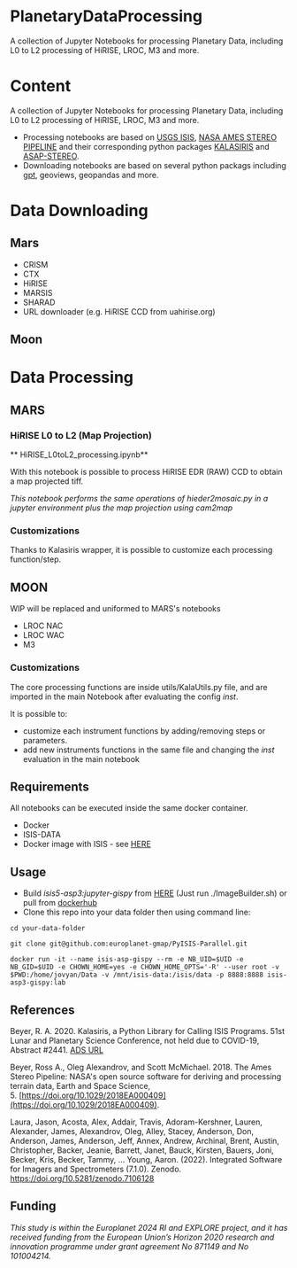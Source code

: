 # PlanetaryDataProcessing
A collection of Jupyter Notebooks for processing Planetary Data, including L0 to L2 processing of HiRISE, LROC, M3 and more.

# Content
A collection of Jupyter Notebooks for processing Planetary Data, including L0 to L2 processing of HiRISE, LROC, M3 and more.

* Processing notebooks are based on [USGS ISIS](https://github.com/USGS-Astrogeology/ISIS3), [NASA AMES STEREO PIPELINE](https://github.com/NeoGeographyToolkit/StereoPipeline) and their corresponding python packages [KALASIRIS](https://github.com/rbeyer/kalasiris) and [ASAP-STEREO](https://github.com/AndrewAnnex/asap_stereo/).
* Downloading notebooks are based on several python packags including [gpt](https://github.com/chbrandt/gpt), geoviews, geopandas and more.

# Data Downloading

## Mars
* CRISM
*  CTX
*  HiRISE 
*  MARSIS
*  SHARAD
* URL downloader (e.g. HiRISE CCD from uahirise.org)
## Moon

# Data Processing

## MARS
### HiRISE L0 to L2 (Map Projection)
** HiRISE_L0toL2_processing.ipynb**

With this notebook is possible to process HiRISE EDR (RAW) CCD to obtain a map projected tiff.

*This notebook performs the same operations of hieder2mosaic.py in a jupyter environment plus the map projection using cam2map*

### Customizations
Thanks to Kalasiris wrapper, it is possible to customize each processing function/step.

## MOON

WIP will be replaced and uniformed to MARS's notebooks

* LROC NAC 
*  LROC WAC
*  M3

### Customizations
The core processing functions are inside utils/KalaUtils.py file, and are imported in the main Notebook after evaluating the config *inst*.

It is possible to:
* customize each instrument functions by adding/removing steps or parameters.
* add new instruments functions in the same file and changing the *inst* evaluation in the main notebook

## Requirements
All notebooks can be executed inside the same docker container.

* Docker
* ISIS-DATA
* Docker image with ISIS - see [HERE](https://github.com/europlanet-gmap/docker-isis3/tree/standalone)

## Usage

* Build *isis5-asp3:jupyter-gispy* from [HERE](https://github.com/europlanet-gmap/docker-isis3/tree/standalone) (Just run ./ImageBuilder.sh) or pull from [dockerhub](https://hub.docker.com/r/hyradus/isis-asp3-gispy)
* Clone this repo into your data folder then using command line:

```
cd your-data-folder
```

```
git clone git@github.com:europlanet-gmap/PyISIS-Parallel.git
```

```
docker run -it --name isis-asp-gispy --rm -e NB_UID=$UID -e NB_GID=$UID -e CHOWN_HOME=yes -e CHOWN_HOME_OPTS='-R' --user root -v $PWD:/home/jovyan/Data -v /mnt/isis-data:/isis/data -p 8888:8888 isis-asp3-gispy:lab
```

## References

Beyer, R. A. 2020. Kalasiris, a Python Library for Calling ISIS Programs. 51st Lunar and Planetary Science Conference, not held due to COVID-19, Abstract #2441. [ADS URL](https://ui.adsabs.harvard.edu/abs/2020LPI....51.2441B)

Beyer, Ross A., Oleg Alexandrov, and Scott McMichael. 2018. The Ames Stereo Pipeline: NASA's open source software for deriving and processing terrain data, Earth and Space Science, 5. [https://doi.org/10.1029/2018EA000409](https://doi.org/10.1029/2018EA000409).

Laura, Jason, Acosta, Alex, Addair, Travis, Adoram-Kershner, Lauren, Alexander, James, Alexandrov, Oleg, Alley, Stacey, Anderson, Don, Anderson, James, Anderson, Jeff, Annex, Andrew, Archinal, Brent, Austin, Christopher, Backer, Jeanie, Barrett, Janet, Bauck, Kirsten, Bauers, Joni, Becker, Kris, Becker, Tammy, … Young, Aaron. (2022). Integrated Software for Imagers and Spectrometers (7.1.0). Zenodo. https://doi.org/10.5281/zenodo.7106128

## Funding
*This study is within the Europlanet 2024 RI and EXPLORE project, and it has received funding from the European Union’s Horizon 2020 research and innovation programme under grant agreement No 871149 and No 101004214.*
